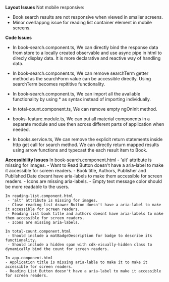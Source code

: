 **Layout Issues**
Not mobile responsive:
   - Book search results are not responsive when viewed in smaller screens.
   - Minor overlappng issue for reading list container element in mobile screens.


**Code Issues**
   - In book-search.component.ts, We can directly bind the response data from store to a locally created   observable and use async pipe in html to direcly display data. It is more declarative and reactive way of handling data.

   - In book-search.component.ts, We can remove searchTerm getter method as the searchForm value can be accessible directly. Using searchTerm becomes repititive functionality.

   - In book-search.component.ts, We can import all the available functionality by using * as syntax instead of importing individually.

   - In total-count.component.ts, We can remove empty ngOnInit method.

   - books-feature.module.ts, We can put all material components in a separate module and use then across different parts of application when needed.

  - In books.service.ts, We can remove the explicit return statements inside http get call for search method. We can directly return mapped results using arrow functions and typecast the each result item to Book.

  **Accessibility Issues**
    In book-search.component.html
     - 'alt' attribute is missing for images.
     - Want to Read Button doesn't have a aria-label to make it accessible for screen readers.
     - Book title, Authors, Publisher and Published Date doesnt have aria-labels to make them accessible for screen readers.
     - Icons are missing aria-labels.
     - Empty text message color should be more readable to the users. 

    In reading-list.component.html
     - 'alt' attribute is missing for images.
     - Close reading list drawer Button doesn't have a aria-label to make it accessible for screen readers.
     - Reading list book title and authors doesnt have aria-labels to make them accessible for screen readers.
     - Icons are missing aria-labels.

    In total-count.component.html
     - Should include a matBadgeDescription for badge to describe its functionality.
     - Should include a hidden span with cdk-visually-hidden class to dynamically bind the count for screen readers.
   
    In app.component.html
    - Application title is missing aria-lable to make it to make it accessible for screen readers.
    - Reading List Button doesn't have a aria-label to make it accessible for screen readers.
